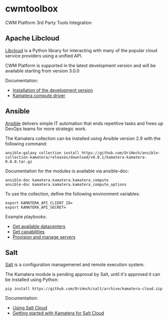 # cwmtoolbox

CWM Platform 3rd Party Tools Integration

## Apache Libcloud

[Libcloud](https://libcloud.readthedocs.io/en/latest/) is a Python library for interacting with many of the popular cloud service providers using a unified API.

CWM Platform is supported in the latest development version and will be available starting from version 3.0.0

Documentation:

* [Installation of the development version](https://libcloud.readthedocs.io/en/latest/getting_started.html#installation-development-version)
* [Kamatera compute driver](https://libcloud.readthedocs.io/en/latest/compute/drivers/kamatera.html)

## Ansible

[Ansible](https://docs.ansible.com/ansible/latest/user_guide/) delivers simple IT automation that ends repetitive tasks and frees up DevOps teams for more strategic work.

The Kamatera collection can be installed using Ansible version 2.9 with the following command:

```
ansible-galaxy collection install https://github.com/OriHoch/ansible-collection-kamatera/releases/download/v0.0.1/kamatera-kamatera-0.0.0.tar.gz
```

Documentation for the modules is available via ansible-doc:

```
ansible-doc kamatera.kamatera.kamatera_compute
ansible-doc kamatera.kamatera.kamatera_compute_options
```

To use the collection, define the following environment variables:

```
export KAMATERA_API_CLIENT_ID=
export KAMATERA_API_SECRET=
```

Example playbooks:

* [Get available datacenters](https://github.com/OriHoch/ansible-collection-kamatera/blob/master/tests/compute_datacenters_playbook.yml#L1)
* [Get capabilities](https://github.com/OriHoch/ansible-collection-kamatera/blob/master/tests/compute_options_playbook.yml#L1)
* [Provision and manage servers](https://github.com/OriHoch/ansible-collection-kamatera/blob/master/tests/compute_playbook.yml#L1)

## Salt

[Salt](https://docs.saltstack.com/en/latest/) is a configuration managemenet and remote execution system.

The Kamatera module is pending approval by Salt, until it's approved it can be installed using Python:

```
pip install https://github.com/OriHoch/salt/archive/kamatera-cloud.zip
```

Documentation:

* [Using Salt Cloud](https://docs.saltstack.com/en/latest/topics/cloud/index.html)
* [Getting started with Kamatera for Salt Cloud](https://github.com/OriHoch/salt/blob/kamatera-cloud/doc/topics/cloud/kamatera.rst#getting-started-with-kamatera)
